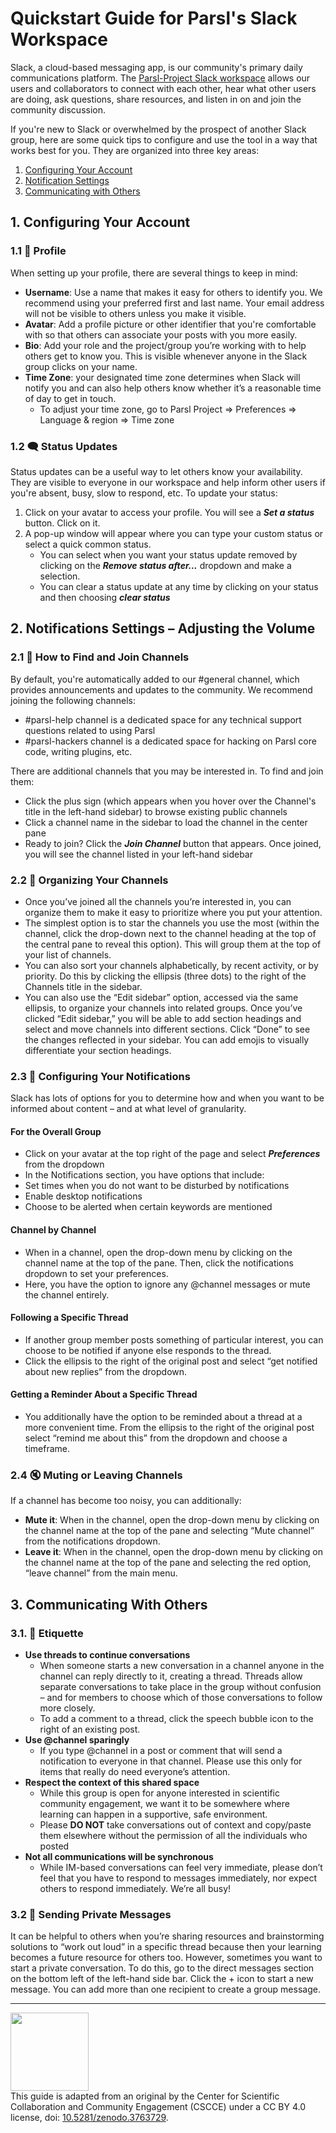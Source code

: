# Quickstart Guide for Parsl's Slack Workspace

Slack, a cloud-based messaging app, is our community's primary daily communications platform. The [Parsl-Project Slack workspace](https://bit.ly/join-parsl-slack) allows our users and collaborators to connect with each other, hear what other users are doing, ask questions, share resources, and listen in on and join the community discussion.

If you're new to Slack or overwhelmed by the prospect of another Slack group, here are some quick tips to configure and use the tool in a way that works best for you. They are organized into three key areas:
1. [Configuring Your Account](#1-configuring-your-account)
2. [Notification Settings](#2-notifications-settings--adjusting-the-volume)
3. [Communicating with Others](#3-communicating-with-others)

## 1. Configuring Your Account
### 1.1 👤 Profile
When setting up your profile, there are several things to keep in mind:
- **Username**: Use a name that makes it easy for others to identify you. We recommend using your preferred first and last name. Your email address will not be visible to others unless you make it visible.
- **Avatar**: Add a profile picture or other identifier that you're comfortable with so that others can associate your posts with you more easily.
- **Bio**: Add your role and the project/group you’re working with to help others get to know you. This is visible whenever anyone in the Slack group clicks on your name.
- **Time Zone**: your designated time zone determines when Slack will notify you and can also help others know whether it’s a reasonable time of day to get in touch.
  - To adjust your time zone, go to Parsl Project => Preferences => Language & region => Time zone
 
### 1.2 🗨️ Status Updates
Status updates can be a useful way to let others know your availability. They are visible to everyone in our workspace and help inform other users if you're absent, busy, slow to respond, etc. To update your status:
1. Click on your avatar to access your profile. You will see a ***Set a status*** button. Click on it.
2. A pop-up window will appear where you can type your custom status or select a quick common status.
   - You can select when you want your status update removed by clicking on the ***Remove status after...*** dropdown and make a selection.
   - You can clear a status update at any time by clicking on your status and then choosing ***clear status***
  
## 2. Notifications Settings – Adjusting the Volume
### 2.1 🔎 How to Find and Join Channels
By default, you're automatically added to our #general channel, which provides announcements and updates to the community. We recommend joining the following channels:
-  #parsl-help channel is a dedicated space for any technical support questions related to using Parsl
-  #parsl-hackers channel is a dedicated space for hacking on Parsl core code, writing plugins, etc.

There are additional channels that you may be interested in. To find and join them:
- Click the plus sign (which appears when you hover over the Channel's title in the left-hand sidebar) to browse existing public channels
- Click a channel name in the sidebar to load the channel in the center pane
- Ready to join? Click the ***Join Channel*** button that appears. Once joined, you will see the channel listed in your left-hand sidebar

### 2.2 📂 Organizing Your Channels
- Once you’ve joined all the channels you’re interested in, you can organize them to make it easy to prioritize where you put your attention.
- The simplest option is to star the channels you use the most (within the channel, click the drop-down next to the channel heading at the top of the central pane to reveal this option). This will group them at the top of your list of channels.
- You can also sort your channels alphabetically, by recent activity, or by priority. Do this by clicking the ellipsis (three dots) to the right of the Channels title in the sidebar.
- You can also use the “Edit sidebar” option, accessed via the same ellipsis, to organize your channels into related groups. Once you’ve clicked “Edit sidebar,” you will be able to add section headings and select and move channels into different sections. Click “Done” to see the changes reflected in your sidebar. You can add emojis to visually differentiate your section headings.

### 2.3 🔧 Configuring Your Notifications
Slack has lots of options for you to determine how and when you want to be informed about content – and at what level of granularity.

#### For the Overall Group
- Click on your avatar at the top right of the page and select ***Preferences*** from the dropdown
- In the Notifications section, you have options that include:
- Set times when you do not want to be disturbed by notifications
- Enable desktop notifications
- Choose to be alerted when certain keywords are mentioned

#### Channel by Channel
- When in a channel, open the drop-down menu by clicking on the channel name at the top of the pane. Then, click the notifications dropdown to set your preferences.
- Here, you have the option to ignore any @channel messages or mute the channel entirely.

#### Following a Specific Thread
- If another group member posts something of particular interest, you can choose to be notified if anyone else responds to the thread.
- Click the ellipsis to the right of the original post and select “get notified about new replies” from the dropdown.

#### Getting a Reminder About a Specific Thread
- You additionally have the option to be reminded about a thread at a more convenient time. From the ellipsis to the right of the original post select “remind me about this” from the dropdown and choose a timeframe.

### 2.4 🔇 Muting or Leaving Channels
If a channel has become too noisy, you can additionally:
- **Mute it**: When in the channel, open the drop-down menu by clicking on the channel name at the top of the pane and selecting “Mute channel” from the notifications dropdown.
- **Leave it**: When in the channel, open the drop-down menu by clicking on the channel name at the top of the pane and selecting the red option, “leave channel” from the main menu.

## 3. Communicating With Others
### 3.1. 📑 Etiquette
- **Use threads to continue conversations**
  - When someone starts a new conversation in a channel anyone in the channel can reply directly to it, creating a thread. Threads allow separate conversations to take place in the group without confusion – and for members to choose which of those conversations to follow more closely.
  - To add a comment to a thread, click the speech bubble icon to the right of an existing post.
- **Use @channel sparingly**
  - If you type @channel in a post or comment that will send a notification to everyone in that channel. Please use this only for items that really do need everyone’s attention.
- **Respect the context of this shared space**
  - While this group is open for anyone interested in scientific community engagement, we want it to be somewhere where learning can happen in a supportive, safe environment.
  - Please **DO NOT** take conversations out of context and copy/paste them elsewhere without the permission of all the individuals who posted
- **Not all communications will be synchronous**
  - While IM-based conversations can feel very immediate, please don’t feel that you have to respond to messages immediately, nor expect others to respond immediately. We’re all busy!

### 3.2 📩 Sending Private Messages
It can be helpful to others when you’re sharing resources and brainstorming solutions to “work out loud” in a specific thread because then your learning becomes a future resource for others too.
However, sometimes you want to start a private conversation. To do this, go to the direct messages section on the bottom left of the left-hand side bar. Click the + icon to start a new message. You can add more than one recipient to create a group message.

---
<img src="https://www.cscce.org/wp-content/uploads/2020/01/CSCCE_Acronym-with-Flower_RGB.png" width="125"><br>This guide is adapted from an original by the Center for Scientific Collaboration and Community Engagement (CSCCE) under a CC BY 4.0 license, doi: [10.5281/zenodo.3763729](https://doi.org/10.5281/zenodo.3763729).
